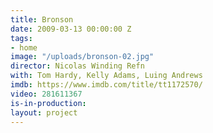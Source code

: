 ```yaml
---
title: Bronson
date: 2009-03-13 00:00:00 Z
tags:
- home
image: "/uploads/bronson-02.jpg"
director: Nicolas Winding Refn
with: Tom Hardy, Kelly Adams, Luing Andrews
imdb: https://www.imdb.com/title/tt1172570/
video: 281611367
is-in-production: 
layout: project
---
```


